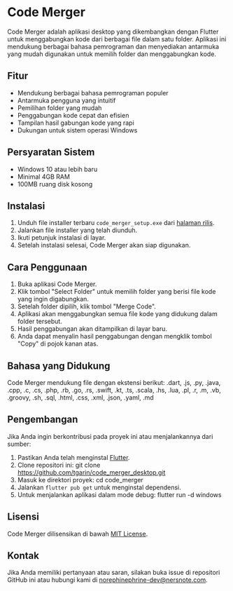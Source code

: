 # Code Merger

Code Merger adalah aplikasi desktop yang dikembangkan dengan Flutter untuk menggabungkan kode dari berbagai file dalam satu folder. Aplikasi ini mendukung berbagai bahasa pemrograman dan menyediakan antarmuka yang mudah digunakan untuk memilih folder dan menggabungkan kode.

## Fitur

- Mendukung berbagai bahasa pemrograman populer
- Antarmuka pengguna yang intuitif
- Pemilihan folder yang mudah
- Penggabungan kode cepat dan efisien
- Tampilan hasil gabungan kode yang rapi
- Dukungan untuk sistem operasi Windows

## Persyaratan Sistem

- Windows 10 atau lebih baru
- Minimal 4GB RAM
- 100MB ruang disk kosong

## Instalasi

1. Unduh file installer terbaru `code_merger_setup.exe` dari [halaman rilis](https://github.com/tgarin/code_merger_desktop/tree/main/installer).
2. Jalankan file installer yang telah diunduh.
3. Ikuti petunjuk instalasi di layar.
4. Setelah instalasi selesai, Code Merger akan siap digunakan.

## Cara Penggunaan

1. Buka aplikasi Code Merger.
2. Klik tombol "Select Folder" untuk memilih folder yang berisi file kode yang ingin digabungkan.
3. Setelah folder dipilih, klik tombol "Merge Code".
4. Aplikasi akan menggabungkan semua file kode yang didukung dalam folder tersebut.
5. Hasil penggabungan akan ditampilkan di layar baru.
6. Anda dapat menyalin hasil penggabungan dengan mengklik tombol "Copy" di pojok kanan atas.

## Bahasa yang Didukung

Code Merger mendukung file dengan ekstensi berikut:
.dart, .js, .py, .java, .cpp, .c, .cs, .php, .rb, .go, .rs, .swift, .kt, .ts, .scala, .hs, .lua, .pl, .r, .m, .vb, .groovy, .sh, .sql, .html, .css, .xml, .json, .yaml, .md

## Pengembangan

Jika Anda ingin berkontribusi pada proyek ini atau menjalankannya dari sumber:

1. Pastikan Anda telah menginstal [Flutter](https://flutter.dev/docs/get-started/install).
2. Clone repositori ini: git clone https://github.com/tgarin/code_merger_desktop.git
3. Masuk ke direktori proyek: cd code_merger
4. Jalankan `flutter pub get` untuk menginstal dependensi.
5. Untuk menjalankan aplikasi dalam mode debug: flutter run -d windows
## Lisensi

Code Merger dilisensikan di bawah [MIT License](LICENSE).

## Kontak

Jika Anda memiliki pertanyaan atau saran, silakan buka issue di repositori GitHub ini atau hubungi kami di [norephinephrine-dev@nersnote.com](mailto:norephinephrine-dev@nersnote.com).
